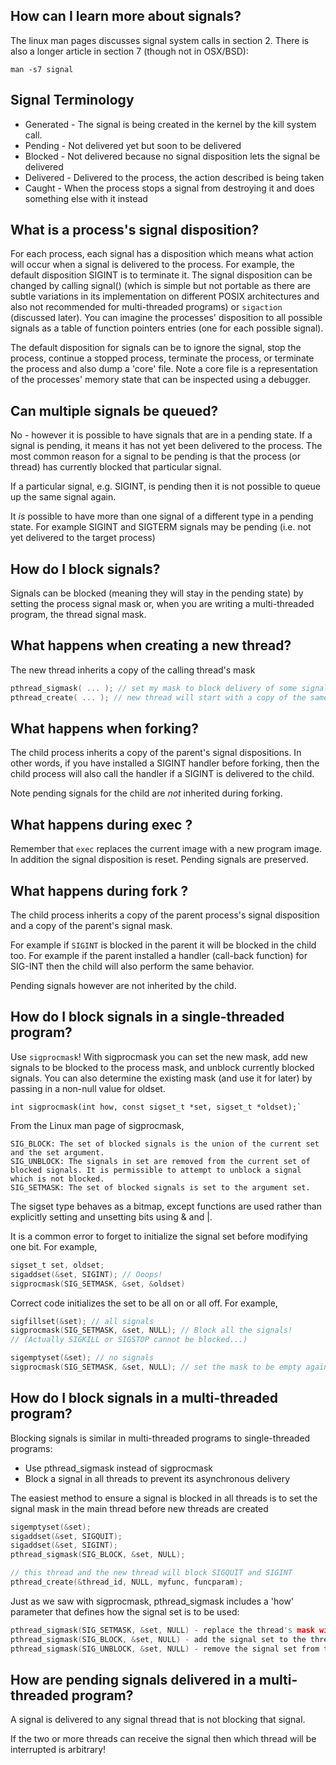 ## How can I learn more about signals?

The linux man pages discusses signal system calls in section 2. There is also a longer article in section 7 (though not in OSX/BSD):
```
man -s7 signal
```

## Signal Terminology
* Generated - The signal is being created in the kernel by the kill system call.
* Pending - Not delivered yet but soon to be delivered
* Blocked - Not delivered because no signal disposition lets the signal be delivered
* Delivered - Delivered to the process, the action described is being taken
* Caught - When the process stops a signal from destroying it and does something else with it instead

## What is a process's signal disposition?
For each process, each signal has a disposition which means what action will occur when a signal is delivered to the process. For example, the default disposition SIGINT is to terminate it. The signal disposition can be changed by calling signal() (which is simple but not portable as there are subtle variations in its implementation on different POSIX architectures and also not recommended for multi-threaded programs) or `sigaction` (discussed later). You can imagine the processes' disposition to all possible signals as a table of function pointers entries (one for each possible signal).

The default disposition for signals can be to ignore the signal, stop the process, continue a stopped process, terminate the process, or terminate the process and also dump a 'core' file. Note a core file is a representation of the processes' memory state that can be inspected using a debugger.

## Can multiple signals be queued?

No - however it is possible to have signals that are in a pending state. If a signal is pending, it means it has not yet been delivered to the process. The most common reason for a signal to be pending is that the process (or thread) has currently blocked that particular signal.

If a particular signal, e.g. SIGINT, is pending then it is not possible to queue up the same signal again.

It _is_ possible to have more than one signal of a different type in a pending state. For example SIGINT and SIGTERM signals may be pending (i.e. not yet delivered to the target process)

## How do I block signals?
Signals can be blocked (meaning they will stay in the pending state) by setting the process signal mask or, when you are writing a multi-threaded program, the thread signal mask.

## What happens when creating a new thread?
The new thread inherits a copy of the calling thread's mask
```C
pthread_sigmask( ... ); // set my mask to block delivery of some signals
pthread_create( ... ); // new thread will start with a copy of the same mask
```

## What happens when forking?

The child process inherits a copy of the parent's signal dispositions. In other words, if you have installed a SIGINT handler before forking, then the child process will also call the handler if a SIGINT is delivered to the child.

Note pending signals for the child are _not_ inherited during forking.

## What happens during exec ?
Remember that `exec` replaces the current image with a new program image. In addition the signal disposition is reset. Pending signals are preserved.

## What happens during fork ?
The child process inherits a copy of the parent process's signal disposition and a copy of the parent's signal mask.

For example if `SIGINT` is blocked in the parent it will be blocked in the child too.
For example if the parent installed a handler (call-back function) for SIG-INT then the child will also perform the same behavior.

Pending signals however are not inherited by the child.

## How do I block signals in a single-threaded program?
Use `sigprocmask`! With sigprocmask you can set the new mask, add new signals to be blocked to the process mask, and unblock currently blocked signals. You can also determine the existing mask (and use it for later) by passing in a non-null value for oldset.

```
int sigprocmask(int how, const sigset_t *set, sigset_t *oldset);`
```

From the Linux man page of sigprocmask,
```
SIG_BLOCK: The set of blocked signals is the union of the current set and the set argument.
SIG_UNBLOCK: The signals in set are removed from the current set of blocked signals. It is permissible to attempt to unblock a signal which is not blocked.
SIG_SETMASK: The set of blocked signals is set to the argument set.

```
The sigset type behaves as a bitmap, except functions are used rather than explicitly setting and unsetting bits using & and |. 

It is a common error to forget to initialize the signal set before modifying one bit. For example,
```C
sigset_t set, oldset;
sigaddset(&set, SIGINT); // Ooops!
sigprocmask(SIG_SETMASK, &set, &oldset)
```
Correct code initializes the set to be all on or all off. For example,
```C
sigfillset(&set); // all signals
sigprocmask(SIG_SETMASK, &set, NULL); // Block all the signals!
// (Actually SIGKILL or SIGSTOP cannot be blocked...)

sigemptyset(&set); // no signals 
sigprocmask(SIG_SETMASK, &set, NULL); // set the mask to be empty again
```

## How do I block signals in a multi-threaded program?
Blocking signals is similar in multi-threaded programs to single-threaded programs:
* Use pthread_sigmask instead of sigprocmask
* Block a signal in all threads to prevent its asynchronous delivery

The easiest method to ensure a signal is blocked in all threads is to set the signal mask in the main thread before new threads are created

```C
sigemptyset(&set);
sigaddset(&set, SIGQUIT);
sigaddset(&set, SIGINT);
pthread_sigmask(SIG_BLOCK, &set, NULL);

// this thread and the new thread will block SIGQUIT and SIGINT
pthread_create(&thread_id, NULL, myfunc, funcparam);
```

Just as we saw with sigprocmask, pthread_sigmask includes a 'how' parameter that defines how the signal set is to be used:
```C
pthread_sigmask(SIG_SETMASK, &set, NULL) - replace the thread's mask with given signal set
pthread_sigmask(SIG_BLOCK, &set, NULL) - add the signal set to the thread's mask
pthread_sigmask(SIG_UNBLOCK, &set, NULL) - remove the signal set from the thread's mask
```

## How are pending signals delivered in a multi-threaded program?
A signal is delivered to any signal thread that is not blocking that signal.

If the two or more threads can receive the signal then which thread will be interrupted is arbitrary!